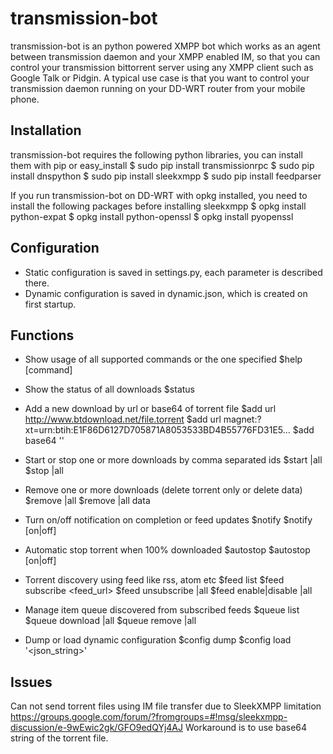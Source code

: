 # transmission-bot

transmission-bot is an python powered XMPP bot which works as an agent 
between transmission daemon and your XMPP enabled IM, so that you can control 
your transmission bittorrent server using any XMPP client such as Google Talk 
or Pidgin.
A typical use case is that you want to control your transmission daemon running
on your DD-WRT router from your mobile phone.


## Installation
transmission-bot requires the following python libraries, you can install them
with pip or easy_install
    $ sudo pip install transmissionrpc
    $ sudo pip install dnspython
    $ sudo pip install sleekxmpp
    $ sudo pip install feedparser

If you run transmission-bot on DD-WRT with opkg installed, you need to install
the following packages before installing sleekxmpp
    $ opkg install python-expat
    $ opkg install python-openssl
    $ opkg install pyopenssl

## Configuration
* Static configuration is saved in settings.py, each parameter is described there.
* Dynamic configuration is saved in dynamic.json, which is created on first 
startup.


## Functions
* Show usage of all supported commands or the one specified
    $help [command]

* Show the status of all downloads
    $status

* Add a new download by url or base64 of torrent file
    $add url http://www.btdownload.net/file.torrent
    $add url magnet:?xt=urn:btih:E1F86D6127D705871A8053533BD4B55776FD31E5...
    $add base64 '<base64 string of torrent file>'

* Start or stop one or more downloads by comma separated ids
    $start <ids>|all
    $stop <ids>|all

* Remove one or more downloads (delete torrent only or delete data)
    $remove <ids>|all
    $remove <ids>|all data

* Turn on/off notification on completion or feed updates
    $notify
    $notify [on|off]
    
* Automatic stop torrent when 100% downloaded
    $autostop
    $autostop [on|off]

* Torrent discovery using feed like rss, atom etc 
    $feed list
    $feed subscribe <feed_url>
    $feed unsubscribe <ids>|all
    $feed enable|disable <ids>|all

* Manage item queue discovered from subscribed feeds
    $queue list             
    $queue download <ids>|all 
    $queue remove <ids>|all   

* Dump or load dynamic configuration 
    $config dump
    $config load '<json_string>'

## Issues
Can not send torrent files using IM file transfer due to SleekXMPP limitation
https://groups.google.com/forum/?fromgroups=#!msg/sleekxmpp-discussion/e-9wEwic2gk/GFO9edQYj4AJ
Workaround is to use base64 string of the torrent file.

